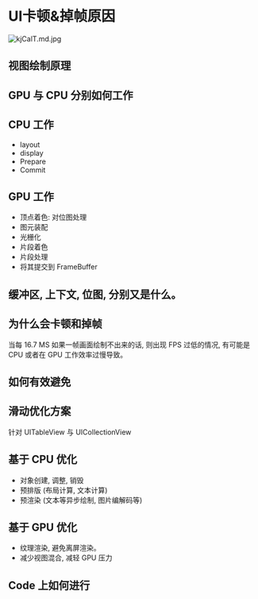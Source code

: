 # UI卡顿&掉帧原因
 
 ![kjCalT.md.jpg](https://s2.ax1x.com/2019/03/05/kjCalT.md.jpg)
 
## 视图绘制原理

## GPU 与 CPU 分别如何工作

## CPU 工作
* layout
* display
* Prepare
* Commit

## GPU 工作

* 顶点着色: 对位图处理
* 图元装配
* 光栅化
* 片段着色
* 片段处理
* 将其提交到 FrameBuffer

## 缓冲区, 上下文, 位图, 分别又是什么。

## 为什么会卡顿和掉帧

当每 16.7 MS 如果一帧画面绘制不出来的话, 则出现 FPS 过低的情况, 有可能是 CPU 或者在 GPU 工作效率过慢导致。

## 如何有效避免

## 滑动优化方案

针对 UITableView 与 UICollectionView

## 基于 CPU 优化

* 对象创建, 调整, 销毁
* 预排版 (布局计算, 文本计算)
* 预渲染 (文本等异步绘制, 图片编解码等)

## 基于 GPU 优化

* 纹理渲染, 避免离屏渲染。
* 减少视图混合, 减轻 GPU 压力

## Code 上如何进行




